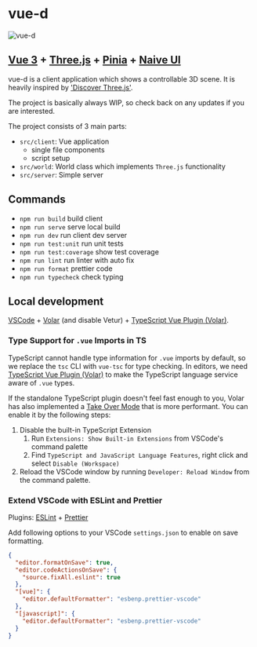# vue-d

![vue-d](https://media.giphy.com/media/mIPNzL5YoMSlVs4ieI/giphy.gif)

## [Vue 3](https://vuejs.org/) + [Three.js](https://threejs.org/) + [Pinia](https://pinia.vuejs.org/) + [Naive UI](https://www.naiveui.com/en-US/os-theme)

vue-d is a client application which shows a controllable 3D scene.
It is heavily inspired by ['Discover Three.js'](https://discoverthreejs.com/book/).

The project is basically always WIP, so check back on any updates if you are interested.

The project consists of 3 main parts:

- `src/client`: Vue application
  - single file components
  - script setup
- `src/world`: World class which implements `Three.js` functionality
- `src/server`: Simple server

## Commands

- `npm run build` build client
- `npm run serve` serve local build
- `npm run dev` run client dev server
- `npm run test:unit` run unit tests
- `npm run test:coverage` show test coverage
- `npm run lint` run linter with auto fix
- `npm run format` prettier code
- `npm run typecheck` check typing

## Local development

[VSCode](https://code.visualstudio.com/) + [Volar](https://marketplace.visualstudio.com/items?itemName=johnsoncodehk.volar) (and disable Vetur) + [TypeScript Vue Plugin (Volar)](https://marketplace.visualstudio.com/items?itemName=johnsoncodehk.vscode-typescript-vue-plugin).

### Type Support for `.vue` Imports in TS

TypeScript cannot handle type information for `.vue` imports by default, so we replace the `tsc` CLI with `vue-tsc` for type checking. In editors, we need [TypeScript Vue Plugin (Volar)](https://marketplace.visualstudio.com/items?itemName=johnsoncodehk.vscode-typescript-vue-plugin) to make the TypeScript language service aware of `.vue` types.

If the standalone TypeScript plugin doesn't feel fast enough to you, Volar has also implemented a [Take Over Mode](https://github.com/johnsoncodehk/volar/discussions/471#discussioncomment-1361669) that is more performant. You can enable it by the following steps:

1. Disable the built-in TypeScript Extension
   1. Run `Extensions: Show Built-in Extensions` from VSCode's command palette
   2. Find `TypeScript and JavaScript Language Features`, right click and select `Disable (Workspace)`
2. Reload the VSCode window by running `Developer: Reload Window` from the command palette.

### Extend VSCode with ESLint and Prettier

Plugins: [ESLint](https://marketplace.visualstudio.com/items?itemName=dbaeumer.vscode-eslint) + [Prettier](https://marketplace.visualstudio.com/items?itemName=esbenp.prettier-vscode)

Add following options to your VSCode `settings.json` to enable on save formatting.

```json
{
  "editor.formatOnSave": true,
  "editor.codeActionsOnSave": {
    "source.fixAll.eslint": true
  },
  "[vue]": {
    "editor.defaultFormatter": "esbenp.prettier-vscode"
  },
  "[javascript]": {
    "editor.defaultFormatter": "esbenp.prettier-vscode"
  }
}
```
